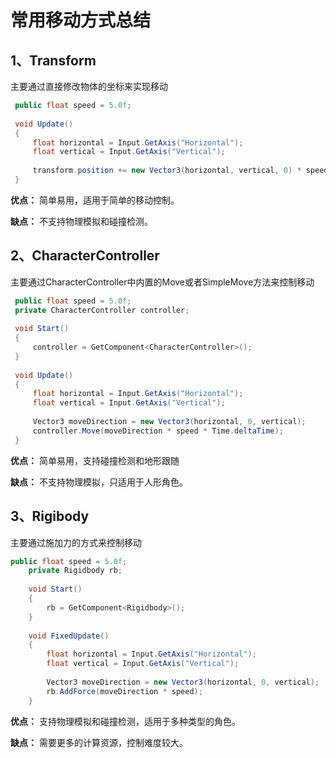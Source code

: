 # 常用移动方式总结

## 1、Transform

主要通过直接修改物体的坐标来实现移动

   ```c#
    public float speed = 5.0f;
    
    void Update()
    {
        float horizontal = Input.GetAxis("Horizontal");
        float vertical = Input.GetAxis("Vertical");
         
        transform.position += new Vector3(horizontal, vertical, 0) * speed *                    Time.deltaTime;
    }
```

**优点：** 简单易用，适用于简单的移动控制。

**缺点：** 不支持物理模拟和碰撞检测。

## 2、CharacterController

主要通过CharacterController中内置的Move或者SimpleMove方法来控制移动

   ```c#
    public float speed = 5.0f;
    private CharacterController controller;
    
    void Start()
    {
        controller = GetComponent<CharacterController>();
    }
    
    void Update()
    {
        float horizontal = Input.GetAxis("Horizontal");
        float vertical = Input.GetAxis("Vertical");
         
        Vector3 moveDirection = new Vector3(horizontal, 0, vertical);
        controller.Move(moveDirection * speed * Time.deltaTime);
    }
```

**优点：** 简单易用，支持碰撞检测和地形跟随

**缺点：** 不支持物理模拟，只适用于人形角色。

## 3、Rigibody

主要通过施加力的方式来控制移动
```c#
public float speed = 5.0f;
    private Rigidbody rb;
    
    void Start()
    {
        rb = GetComponent<Rigidbody>();
    }
    
    void FixedUpdate()
    {
        float horizontal = Input.GetAxis("Horizontal");
        float vertical = Input.GetAxis("Vertical");
        
        Vector3 moveDirection = new Vector3(horizontal, 0, vertical);
        rb.AddForce(moveDirection * speed);
    }
```
   

**优点：** 支持物理模拟和碰撞检测，适用于多种类型的角色。

**缺点：** 需要更多的计算资源，控制难度较大。

## 
